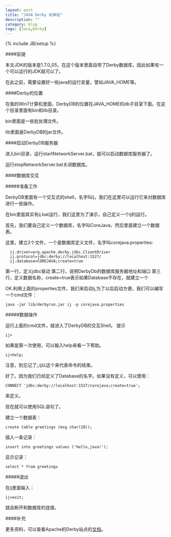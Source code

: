 ```yaml
---
layout: post
title: "JAVA Derby 初体验"
description: ""
category: blog 
tags: [Java,Derby]
---
```

{% include JB/setup %}




####前提

本文JDK的版本是1.7.0_05，在这个版本里面自带了Derby数据库，因此如果有一个可以运行的JDK就可以了。

在此之前，需要设置好一些java的运行变量，譬如JAVA_HOME等。

####Derby的位置

在我的Win7计算机里面，DerbyDB的位置在JAVA_HOME的db子目录下面。在这个目录里面有bin和lib目录。

bin里面是一些批处理文件。

lib里面是DerbyDB的jar文件。

####启动DerbyDB服务器

进入bin目录，运行startNetworkServer.bat，就可以启动数据库服务器了。

运行stopNetworkServer.bat关闭数据库。

####数据库交互

#####准备工作

DerbyDB里面有一个交互式的shell，名字叫ij，我们在这里可以运行它来对数据库进行一些操作。

在bin里面其实有ij.bat运行，我们这里为了演示，自己定义一个ij的运行。

首先，我们要自己定义一个数据库，名字叫CoreJava，然后里面建立一个数据表。

这里，建立2个文件，一个是数据库定义文件，名字叫corejava.properties:
    
      ij.driver=org.apache.derby.jdbc.ClientDriver
      ij.protocol=jdbc:derby://localhost:1527/
      ij.database=COREJAVA;create=true
  
第一行，定义jdbc驱动
第二行，说明DerbyDb的数据库服务器地址和端口
第三行，定义数据名称，create=true表示如果Database不存在，就建立一个

OK.利用上面的properties文件，我们来启动ij,为了以后启动方便，我们可以编写一个cmd文件：

    java -jar lib/derbyrun.jar ij -p corejava.properties
  
#####数据操作

运行上面的cmd文件，就进入了DerbyDB的交互Shell。
提示

    ij>
  
如果是第一次使用，可以输入help来看一下帮助。

    ij>help;
  
注意，别忘记了;,ij以这个来代表命令的结束。

好了。因为我们已经定义了Database的名字。如果没有定义，可以使用：

    CONNECT 'jdbc:derby://localhost:1527/corejava;create=true';
  
来定义。

现在就可以使用SQL语句了。

建立一个数据表：

    create table greetings (msg char(20));
  
插入一条记录：

    insert into greetings values ('hello,java!');
  
显示记录：

    select * from greetings
  

#####退出

在ij里面输入：

    ij>exit;
  
就会断开和数据库的连接。

####补充

更多资料，可以查看Apache的Derby站点的[文档](https://builds.apache.org/job/Derby-docs/lastSuccessfulBuild/artifact/trunk/out/getstart/index.html)。

  

